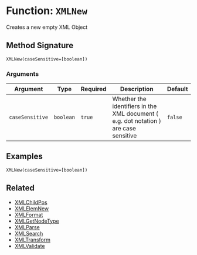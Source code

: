 [comment]: # (Note: This documentation is generated dynamically in the build process.  To modify the contents, change the javadoc on the _invoke method of the BIF class)

# Function: `XMLNew`

Creates a new empty XML Object

## Method Signature

```
XMLNew(caseSensitive=[boolean])
```

### Arguments


| Argument | Type | Required | Description | Default |
|----------|------|----------|-------------|---------|
| `caseSensitive` | `boolean` | `true` | Whether the identifiers in the XML document ( e.g. dot notation ) are case sensitive | `false` |

## Examples

```
XMLNew(caseSensitive=[boolean])
```

## Related

  * [XMLChildPos](./XMLChildPos.md)
  * [XMLElemNew](./XMLElemNew.md)
  * [XMLFormat](./XMLFormat.md)
  * [XMLGetNodeType](./XMLGetNodeType.md)
  * [XMLParse](./XMLParse.md)
  * [XMLSearch](./XMLSearch.md)
  * [XMLTransform](./XMLTransform.md)
  * [XMLValidate](./XMLValidate.md)
